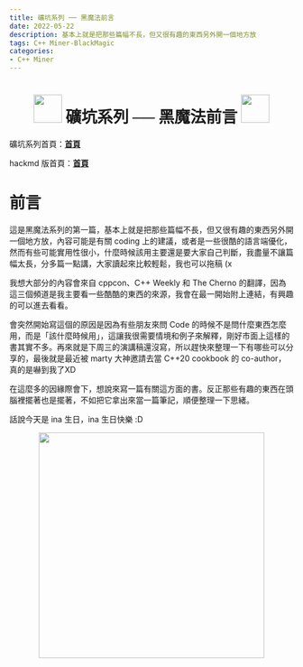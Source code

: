 ```yaml
---
title: 礦坑系列 ── 黑魔法前言
date: 2022-05-22
description: 基本上就是把那些篇幅不長，但又很有趣的東西另外開一個地方放
tags: C++ Miner-BlackMagic
categories:
- C++ Miner
---
```


<h1><center><img src = "https://i.imgur.com/thmVmX6.png?w=1000" height = 50> 礦坑系列 ── 黑魔法前言 <img src = "https://i.imgur.com/thmVmX6.png?w=1000" height = 50></center></h1>

礦坑系列首頁：<strong><a href = "https://github.com/Mes0903/Cpp-Miner" class = "redlink">首頁</a></strong>

hackmd 版首頁：<strong><a href = "https://hackmd.io/@Mes/Cpp_Miner/https%3A%2F%2Fhackmd.io%2F%40Mes%2FPreface" class = "redlink">首頁</a></strong>

# 前言

這是黑魔法系列的第一篇，基本上就是把那些篇幅不長，但又很有趣的東西另外開一個地方放，內容可能是有關 coding 上的建議，或者是一些很酷的語言端優化，然而有些可能<span class = "yellow">實用性很小</span>，什麼時候該用主要還是要大家自己判斷，<span class = "yellow">我盡量不讓篇幅太長</span>，分多篇一點講，大家讀起來比較輕鬆，我也可以拖稿 (x

我想大部分的內容會來自 cppcon、C++ Weekly 和 The Cherno 的翻譯，因為這三個頻道是我主要看一些酷酷的東西的來源，我會在最一開始附上連結，有興趣的可以進去看看。

會突然開始寫這個的原因是因為有些朋友來問 Code 的時候不是問什麼東西怎麼用，而是「該什麼時候用」，這讓我很需要情境和例子來解釋，剛好市面上這樣的書其實不多。再來就是下周三的演講稿還沒寫，所以趕快來整理一下有哪些可以分享的，最後就是最近被 marty 大神邀請去當 C++20 cookbook 的 co-author，真的是嚇到我了XD

在這麼多的因緣際會下，想說來寫一篇有關這方面的書。反正那些有趣的東西在頭腦裡擺著也是擺著，不如把它拿出來當一篇筆記，順便整理一下思緒。

話說今天是 ina 生日，ina 生日快樂 :D

<center><img src = "https://i.imgur.com/auJ1VTp.png" width = 400></center>